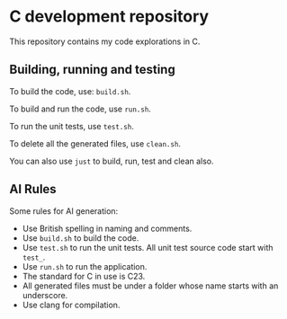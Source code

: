 # C development repository

This repository contains my code explorations in C.

## Building, running and testing

To build the code, use: `build.sh`.

To build and run the code, use `run.sh`.

To run the unit tests, use `test.sh`.

To delete all the generated files, use `clean.sh`.

You can also use `just` to build, run, test and clean also.

## AI Rules

Some rules for AI generation:

- Use British spelling in naming and comments.
- Use `build.sh` to build the code.
- Use `test.sh` to run the unit tests.  All unit test source code start with `test_`.
- Use `run.sh` to run the application.
- The standard for C in use is C23.
- All generated files must be under a folder whose name starts with an underscore.
- Use clang for compilation.

